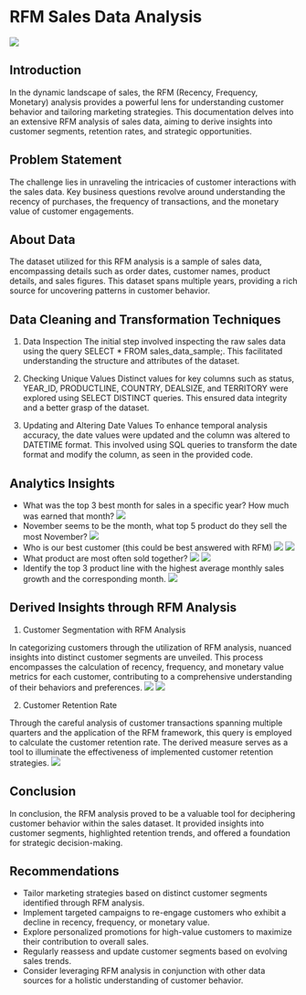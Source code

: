 # RFM Sales Data Analysis
![](rfm_intro.jpg)

## Introduction
In the dynamic landscape of sales, the RFM (Recency, Frequency, Monetary) analysis provides a powerful lens for understanding customer behavior and tailoring marketing strategies. This documentation delves into an extensive RFM analysis of sales data, aiming to derive insights into customer segments, retention rates, and strategic opportunities.

## Problem Statement
The challenge lies in unraveling the intricacies of customer interactions with the sales data. Key business questions revolve around understanding the recency of purchases, the frequency of transactions, and the monetary value of customer engagements.

## About Data
The dataset utilized for this RFM analysis is a sample of sales data, encompassing details such as order dates, customer names, product details, and sales figures. This dataset spans multiple years, providing a rich source for uncovering patterns in customer behavior.

## Data Cleaning and Transformation Techniques
1. Data Inspection
The initial step involved inspecting the raw sales data using the query SELECT * FROM sales_data_sample;. This facilitated understanding the structure and attributes of the dataset.

2. Checking Unique Values
Distinct values for key columns such as status, YEAR_ID, PRODUCTLINE, COUNTRY, DEALSIZE, and TERRITORY were explored using SELECT DISTINCT queries. This ensured data integrity and a better grasp of the dataset.

3. Updating and Altering Date Values
To enhance temporal analysis accuracy, the date values were updated and the column was altered to DATETIME format. This involved using SQL queries to transform the date format and modify the column, as seen in the provided code.

## Analytics Insights
- What was the top 3 best month for sales in a specific year? How much was earned that month?
![](best_month.JPG)
- November seems to be the month, what top 5 product do they sell the most November?
![](top_5_prod.JPG)
- Who is our best customer (this could be best answered with RFM)
![](best_customer.JPG)
![](best_customer2.JPG)
- What product are most often sold together?
![](prod_often_sold_together.JPG)
![](prod_often_sold_together2.JPG)
- Identify the top 3 product line with the highest average monthly sales growth and the corresponding month.
![](top_3_prod_line.JPG)

## Derived Insights through RFM Analysis

1. Customer Segmentation with RFM Analysis
   
In categorizing customers through the utilization of RFM analysis, nuanced insights into distinct customer segments are unveiled. This process encompasses the calculation of recency, frequency, and monetary value metrics for each customer, contributing to a comprehensive understanding of their behaviors and preferences.
![](rfm1.JPG)
![](rfm2.JPG)

2. Customer Retention Rate

Through the careful analysis of customer transactions spanning multiple quarters and the application of the RFM framework, this query is employed to calculate the customer retention rate. The derived measure serves as a tool to illuminate the effectiveness of implemented customer retention strategies.
![](customer_rr.JPG)

## Conclusion
In conclusion, the RFM analysis proved to be a valuable tool for deciphering customer behavior within the sales dataset. It provided insights into customer segments, highlighted retention trends, and offered a foundation for strategic decision-making.

## Recommendations
- Tailor marketing strategies based on distinct customer segments identified through RFM analysis.
- Implement targeted campaigns to re-engage customers who exhibit a decline in recency, frequency, or monetary value.
- Explore personalized promotions for high-value customers to maximize their contribution to overall sales.
- Regularly reassess and update customer segments based on evolving sales trends.
- Consider leveraging RFM analysis in conjunction with other data sources for a holistic understanding of customer behavior.
